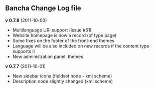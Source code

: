## Bancha Change Log file ##

**v 0.7.8** (2011-10-03)

- Multilanguage URI support (issue #51)
- Website homepage is now a record (of type page)
- Some fixes on the footer of the front-end themes
- Language will be also included on new records if the content type supports it
- New administration panel: themes

**v 0.7.7** (2011-10-01)

- New sidebar icons (fieldset node - xml scheme)
- Description node slightly changed (xml scheme)